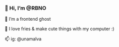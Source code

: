 ### 👋 Hi, I’m @RBNO
👀 I’m a frontend ghost

💞️ I love fries & make cute things with my computer :)

📫 ig: @unamalva


